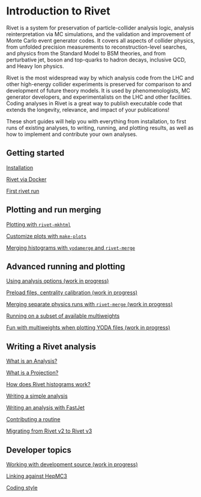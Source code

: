 # Introduction to Rivet

Rivet is a system for preservation of particle-collider analysis logic, analysis
reinterpretation via MC simulations, and the validation and improvement of Monte
Carlo event generator codes. It covers all aspects of collider physics, from
unfolded precision measurements to reconstruction-level searches, and physics
from the Standard Model to BSM theories, and from perturbative jet, boson and
top-quarks to hadron decays, inclusive QCD, and Heavy Ion physics.

Rivet is the most widespread way by which analysis code from the LHC and other
high-energy collider experiments is preserved for comparison to and development
of future theory models. It is used by phenomenologists, MC generator
developers, and experimentalists on the LHC and other facilities. Coding
analyses in Rivet is a great way to publish executable code that extends the
longevity, relevance, and impact of your publications!

These short guides will help you with everything from installation, to first
runs of existing analyses, to writing, running, and plotting results, as well as
how to implement and contribute your own analyses.


## Getting started

[Installation](installation.md)

[Rivet via Docker](docker.md)

[First rivet run](firstrun.md)


## Plotting and run merging

[Plotting with `rivet-mkhtml`](plotting.md)

[Customize plots with `make-plots`](makeplots.md)

[Merging histograms with `yodamerge` and `rivet-merge`](merging.md)


## Advanced running and plotting

[Using analysis options (work in progress)](anaoptions.md)

[Preload files, centrality calibration (work in progress)](calibration.md)

[Merging separate physics runs with `rivet-merge` (work in progress)](merging2.md)

[Running on a subset of available multiweights](multiweights_running.md)

[Fun with multiweights when plotting YODA files (work in progress)](multiweights_plotting.md)


## Writing a Rivet analysis
[What is an Analysis?](what-analysis.md)

[What is a Projection?](projection.md)

[How does Rivet histograms work?](rivet-histograms.md)

[Writing a simple analysis](simple-analysis.md)

[Writing an analysis with FastJet](fastjet.md)

[Contributing a routine](anacontrib.md)

[Migrating from Rivet v2 to Rivet v3](mig2to3.md)


## Developer topics

[Working with development source (work in progress)](developer.md)

[Linking against HepMC3](hepmc.md)

[Coding style](codingstyle.md)
